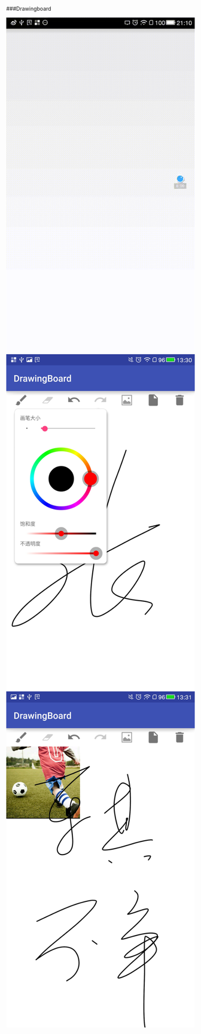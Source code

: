 ###Drawingboard


![Screenshot_1](./DrawingBoard.gif)
![Screenshot_1](./Screenshot_1.jpg)
![Screenshot_2](./Screenshot_2.jpg)
